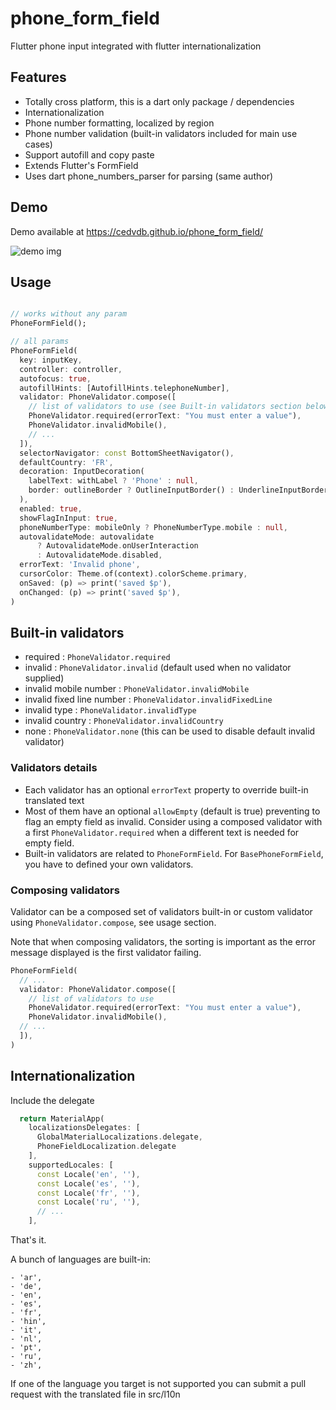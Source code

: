 # phone_form_field

Flutter phone input integrated with flutter internationalization

## Features

- Totally cross platform, this is a dart only package / dependencies
- Internationalization
- Phone number formatting, localized by region
- Phone number validation (built-in validators included for main use cases) 
- Support autofill and copy paste
- Extends Flutter's FormField
- Uses dart phone_numbers_parser for parsing (same author)


## Demo

Demo available at https://cedvdb.github.io/phone_form_field/

![demo img](https://raw.githubusercontent.com/cedvdb/phone_number_input/main/demo_image.png)

## Usage

```dart

// works without any param
PhoneFormField();

// all params
PhoneFormField(
  key: inputKey,
  controller: controller,
  autofocus: true,
  autofillHints: [AutofillHints.telephoneNumber],
  validator: PhoneValidator.compose([
    // list of validators to use (see Built-in validators section below)
    PhoneValidator.required(errorText: "You must enter a value"),
    PhoneValidator.invalidMobile(),
    // ...
  ]),
  selectorNavigator: const BottomSheetNavigator(),
  defaultCountry: 'FR',
  decoration: InputDecoration(
    labelText: withLabel ? 'Phone' : null,
    border: outlineBorder ? OutlineInputBorder() : UnderlineInputBorder(),
  ),
  enabled: true,
  showFlagInInput: true,
  phoneNumberType: mobileOnly ? PhoneNumberType.mobile : null,
  autovalidateMode: autovalidate
      ? AutovalidateMode.onUserInteraction
      : AutovalidateMode.disabled,
  errorText: 'Invalid phone',
  cursorColor: Theme.of(context).colorScheme.primary,
  onSaved: (p) => print('saved $p'),
  onChanged: (p) => print('saved $p'),
)

```

## Built-in validators

* required : `PhoneValidator.required`
* invalid : `PhoneValidator.invalid` (default used when no validator supplied)
* invalid mobile number : `PhoneValidator.invalidMobile`
* invalid fixed line number : `PhoneValidator.invalidFixedLine`
* invalid type : `PhoneValidator.invalidType`
* invalid country : `PhoneValidator.invalidCountry`
* none : `PhoneValidator.none` (this can be used to disable default invalid validator)

### Validators details

* Each validator has an optional `errorText` property to override built-in translated text
* Most of them have an optional `allowEmpty` (default is true) preventing to flag an empty field as invalid. Consider using a composed validator with a first `PhoneValidator.required` when a different text is needed for empty field.
* Built-in validators are related to `PhoneFormField`. For `BasePhoneFormField`, you have to defined your own validators.

### Composing validators

Validator can be a composed set of validators built-in or custom validator using `PhoneValidator.compose`, see usage section.

Note that when composing validators, the sorting is important as the error message displayed is the first validator failing.

```dart
PhoneFormField(
  // ...
  validator: PhoneValidator.compose([
    // list of validators to use
    PhoneValidator.required(errorText: "You must enter a value"),
    PhoneValidator.invalidMobile(),
  // ...
  ]),
)
```


## Internationalization

  Include the delegate

  ```dart
    return MaterialApp(
      localizationsDelegates: [
        GlobalMaterialLocalizations.delegate,
        PhoneFieldLocalization.delegate
      ],
      supportedLocales: [
        const Locale('en', ''),
        const Locale('es', ''),
        const Locale('fr', ''),
        const Locale('ru', ''),
        // ...
      ],
  ```

  That's it.

  
  A bunch of languages are built-in:

    - 'ar',
    - 'de',
    - 'en',
    - 'es',
    - 'fr',
    - 'hin',
    - 'it',
    - 'nl',
    - 'pt',
    - 'ru',
    - 'zh',
  
  
   If one of the language you target is not supported you can submit a
  pull request with the translated file in src/l10n
